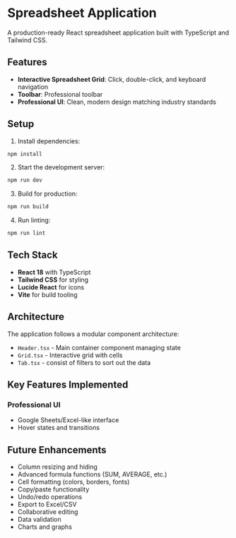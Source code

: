 # Spreadsheet Application

A production-ready React spreadsheet application built with TypeScript and Tailwind CSS.

## Features

- **Interactive Spreadsheet Grid**: Click, double-click, and keyboard navigation
- **Toolbar**: Professional toolbar
- **Professional UI**: Clean, modern design matching industry standards

## Setup

1. Install dependencies:

```bash
npm install
```

2. Start the development server:

```bash
npm run dev
```

3. Build for production:

```bash
npm run build
```

4. Run linting:

```bash
npm run lint
```

## Tech Stack

- **React 18** with TypeScript
- **Tailwind CSS** for styling
- **Lucide React** for icons
- **Vite** for build tooling

## Architecture

The application follows a modular component architecture:

- `Header.tsx` - Main container component managing state
- `Grid.tsx` - Interactive grid with cells
- `Tab.tsx` - consist of filters to sort out the data

## Key Features Implemented

### Professional UI

- Google Sheets/Excel-like interface
- Hover states and transitions

## Future Enhancements

- Column resizing and hiding
- Advanced formula functions (SUM, AVERAGE, etc.)
- Cell formatting (colors, borders, fonts)
- Copy/paste functionality
- Undo/redo operations
- Export to Excel/CSV
- Collaborative editing
- Data validation
- Charts and graphs
